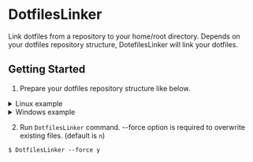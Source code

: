# DotfilesLinker

Link dotfiles from a repository to your home/root directory.
Depends on your dotfiles repository structure, DotefilesLinker will link your dotfiles.

## Getting Started

1. Prepare your dotfiles repository structure like below.

<details><summary>Linux example</summary>

```
# Linux
.
├─.bashrc_custom             # link to $HOME/.bashrc_custom
├─.dotfiles_ignore           # ignore list for dotfiles link
├─.gitignore_global          # link to $HOME/.gitignore_global
├─.gitconfig                 # link to $HOME/.gitconfig
├─aqua.yaml                  # non-dotfiles file automatically ignore
├─.github
│  └─workflows               # automatically ignore
├─HOME
│  ├─.config
│  │  └─aquaproj-aqua
│  │     └─aqua.yaml         # link to $HOME/.config/aquaproj-aqua/aqua.yaml
│  └─.ssh
│     └─config               # link to $HOME/.ssh/config
└─ROOT
    └─etc
        ├─docker
        │  └─daemon.json     # link to /etc/docker/daemon.json
        └─profile.d
           └─profile_foo.sh  # link to /etc/profile.d/profile_foo.sh
```

</details>

<details><summary>Windows example</summary>

```
# Windows
.
├─.dotfiles_ignore           # ignore list for dotfiles link
├─.gitignore_global          # link to $HOME/.gitignore_global
├─.gitconfig                 # link to $HOME/.gitconfig
├─.textlintrc.json           # link to $HOME/.textlintrc.json
├─.wslconfig                 # link to $HOME/.wslconfig
├─aqua.yaml                  # non-dotfiles file automatically ignore
├─.github
│  └─workflows               # automatically ignore
└─HOME
    ├─.config
    │  └─git
    │     └─config           # link to $HOME/.config/git/config
    │     └─ignore           # link to $HOME/.config/git/ignore
    ├─.docker
    │     └─daemon.json      # link to $HOME/.docker/daemon.json
    ├─.ssh
    │  ├─config              # link to $HOME/.ssh/config
    │  └─conf.d
    │     └─github           # link to $HOME/.ssh/conf.d/github
    └─AppData
       ├─Local
       │  └─Packages
       │      └─Microsoft.WindowsTerminal_8wekyb3d8bbwe
       │          └─LocalState
       │              └─settings.json   # link to $HOME/AppData/Local/Packages/Microsoft.WindowsTerminal_8wekyb3d8bbwe/LocalState/settings.json
       └─Roaming
           └─Code
               └─User
                  └─settings.json   # link to $HOME/AppData/Roaming/Code/User/settings.json
```

</details>

2. Run `DotfilesLinker` command. --force option is required to overwrite existing files. (default is `n`)

```
$ DotfilesLinker --force y
```

